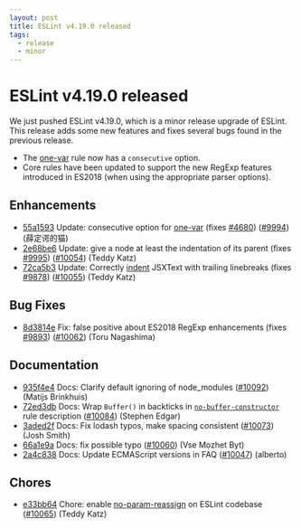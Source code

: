 ```yaml
---
layout: post
title: ESLint v4.19.0 released
tags:
  - release
  - minor
---
```

# ESLint v4.19.0 released

We just pushed ESLint v4.19.0, which is a minor release upgrade of ESLint. This release adds some new features and fixes several bugs found in the previous release.

* The [one-var](/docs/rules/one-var) rule now has a `consecutive` option.
* Core rules have been updated to support the new RegExp features introduced in ES2018 (when using the appropriate parser options).





## Enhancements


* [55a1593](https://github.com/eslint/eslint/commit/55a1593) Update: consecutive option for [one-var](/docs/rules/one-var) (fixes [#4680](https://github.com/eslint/eslint/issues/4680)) ([#9994](https://github.com/eslint/eslint/issues/9994)) (薛定谔的猫)
* [2e68be6](https://github.com/eslint/eslint/commit/2e68be6) Update: give a node at least the indentation of its parent (fixes [#9995](https://github.com/eslint/eslint/issues/9995)) ([#10054](https://github.com/eslint/eslint/issues/10054)) (Teddy Katz)
* [72ca5b3](https://github.com/eslint/eslint/commit/72ca5b3) Update: Correctly [indent](/docs/rules/indent) JSXText with trailing linebreaks (fixes [#9878](https://github.com/eslint/eslint/issues/9878)) ([#10055](https://github.com/eslint/eslint/issues/10055)) (Teddy Katz)




## Bug Fixes


* [8d3814e](https://github.com/eslint/eslint/commit/8d3814e) Fix: false positive about ES2018 RegExp enhancements (fixes [#9893](https://github.com/eslint/eslint/issues/9893)) ([#10062](https://github.com/eslint/eslint/issues/10062)) (Toru Nagashima)




## Documentation


* [935f4e4](https://github.com/eslint/eslint/commit/935f4e4) Docs: Clarify default ignoring of node_modules ([#10092](https://github.com/eslint/eslint/issues/10092)) (Matijs Brinkhuis)
* [72ed3db](https://github.com/eslint/eslint/commit/72ed3db) Docs: Wrap `Buffer()` in backticks in [`no-buffer-constructor`](/docs/rules/no-buffer-constructor) rule description ([#10084](https://github.com/eslint/eslint/issues/10084)) (Stephen Edgar)
* [3aded2f](https://github.com/eslint/eslint/commit/3aded2f) Docs: Fix lodash typos, make spacing consistent ([#10073](https://github.com/eslint/eslint/issues/10073)) (Josh Smith)
* [66a1e9a](https://github.com/eslint/eslint/commit/66a1e9a) Docs: fix possible typo ([#10060](https://github.com/eslint/eslint/issues/10060)) (Vse Mozhet Byt)
* [2a4c838](https://github.com/eslint/eslint/commit/2a4c838) Docs: Update ECMAScript versions in FAQ ([#10047](https://github.com/eslint/eslint/issues/10047)) (alberto)








## Chores


* [e33bb64](https://github.com/eslint/eslint/commit/e33bb64) Chore: enable [no-param-reassign](/docs/rules/no-param-reassign) on ESLint codebase ([#10065](https://github.com/eslint/eslint/issues/10065)) (Teddy Katz)


